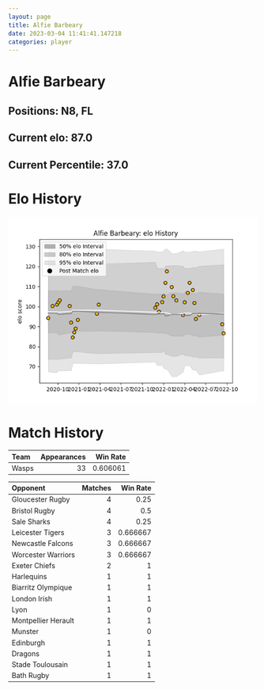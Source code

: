 ```yaml
---  
layout: page  
title: Alfie Barbeary  
date: 2023-03-04 11:41:41.147218  
categories: player  
---
```

# Alfie Barbeary

## Positions: N8, FL

## Current elo: 87.0

## Current Percentile: 37.0

# Elo History


![elo history](history_AlfieBarbeary.png)
# Match History


| Team   |   Appearances |   Win Rate |
|:-------|--------------:|-----------:|
| Wasps  |            33 |   0.606061 |

| Opponent            |   Matches |   Win Rate |
|:--------------------|----------:|-----------:|
| Gloucester Rugby    |         4 |   0.25     |
| Bristol Rugby       |         4 |   0.5      |
| Sale Sharks         |         4 |   0.25     |
| Leicester Tigers    |         3 |   0.666667 |
| Newcastle Falcons   |         3 |   0.666667 |
| Worcester Warriors  |         3 |   0.666667 |
| Exeter Chiefs       |         2 |   1        |
| Harlequins          |         1 |   1        |
| Biarritz Olympique  |         1 |   1        |
| London Irish        |         1 |   1        |
| Lyon                |         1 |   0        |
| Montpellier Herault |         1 |   1        |
| Munster             |         1 |   0        |
| Edinburgh           |         1 |   1        |
| Dragons             |         1 |   1        |
| Stade Toulousain    |         1 |   1        |
| Bath Rugby          |         1 |   1        |